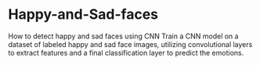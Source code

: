 # Happy-and-Sad-faces
How to detect happy and sad faces using CNN
Train a CNN model on a dataset of labeled happy and sad face images, utilizing convolutional layers to extract features and a final classification layer to predict the emotions.
